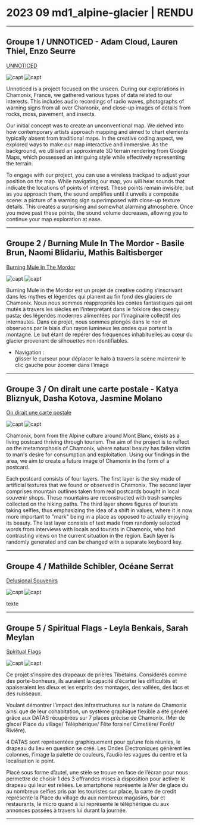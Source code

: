 # 2023 09 md1_alpine-glacier | RENDU

-----
## Groupe 1 / UNNOTICED - Adam Cloud, Lauren Thiel, Enzo Seurre 
[UNNOTICED](UNNOTICED/)

![capt](UNNOTICED/screen/Unnoticed_1.jpg)
![capt](UNNOTICED/screen/Unnoticed_2.jpg)

Unnoticed is a project focused on the unseen. During our explorations in Chamonix, France, we gathered various types of data related to our interests. This includes audio recordings of radio waves, photographs of warning signs from all over Chamonix, and close-up images of details from rocks, moss, pavement, and insects.

Our initial concept was to create an unconventional map. We delved into how contemporary artists approach mapping and aimed to chart elements typically absent from traditional maps. In the creative coding aspect, we explored ways to make our map interactive and immersive. As the background, we utilised an approximate 3D terrain rendering from Google Maps, which possessed an intriguing style while effectively representing the terrain.

To engage with our project, you can use a wireless trackpad to adjust your position on the map. While navigating our map, you will hear sounds that indicate the locations of points of interest. These points remain invisible, but as you approach them, the sound amplifies until it unveils a composite scene: a picture of a warning sign superimposed with close-up texture details. This creates a surprising and somewhat alarming atmosphere. Once you move past these points, the sound volume decreases, allowing you to continue your map exploration at ease.

-----
## Groupe 2 / Burning Mule In The Mordor - Basile Brun, Naomi Blidariu, Mathis Baltisberger
[Burning Mule In The Mordor](BurningMuleInTheMordor/)

![capt](BurningMuleInTheMordor/screen/burningMuleInTheMordor-Balsile_Mathis_Naomi-1.png)
![capt](BurningMuleInTheMordor/screen/burningMuleInTheMordor-Balsile_Mathis_Naomi-2.png)

Burning Mule in the Mordor est un projet de creative coding s’inscrivant dans les mythes et
légendes qui planent au fin fond des glaciers de Chamonix.
Nous nous sommes réappropriés les contes fantastiques qui ont mutés à travers les siècles
en l’interprétant dans le folklore des creepy pasta; des légendes modernes alimentées par
l’imaginaire collectif des internautes.
Dans ce projet, nous sommes plongés dans le noir et observons par le biais d’un rayon
lumineux les ondes que portent la montagne. Le but étant de repérer des fréquences
inhabituelles au cœur du glacier provenant de silhouettes non identifiables.

- Navigation :  
glisser le curseur pour déplacer le halo à travers la scène
maintenir le clic gauche pour zoomer dans l’image

-----
## Groupe 3 / On dirait une carte postale - Katya Bliznyuk, Dasha Kotova, Jasmine Molano
[On dirait une carte postale](OnDiraitUneCartePostale/)

![capt](OnDiraitUneCartePostal/screen/Carte_1.jpg)
![capt](OnDiraitUneCartePostal/screen/Carte_4.jpg)

Chamonix, born from the Alpine culture around Mont Blanc, exists as a living postcard thriving through tourism. The aim of the project is to reflect on the metamorphosis of Chamonix, where natural beauty has fallen victim to man's desire for consumption and exploitation. Using our findings in the area, we aim to create a future image of Chamonix in the form of a postcard.

Each postcard consists of four layers. The first layer is the sky made of artificial textures that we found or observed in Chamonix. The second layer comprises mountain outlines taken from real postcards bought in local souvenir shops. These mountains are reconstructed with trash samples collected on the hiking paths. The third layer shows figures of tourists taking selfies, thus emphasizing the idea of a shift in values, where it is now more important to "mark" being in a place as opposed to actually enjoying its beauty. The last layer consists of text made from randomly selected words from interviews with locals and tourists in Chamonix, who had contrasting views on the current situation in the region. Each layer is randomly generated and can be changed with a separate keyboard key.

-----
## Groupe 4 / Mathilde Schibler, Océane Serrat
[Delusional Souvenirs](DelusionalSouvenirs/)

![capt](DelusionalSouvenirs/screen/5B4E9730-B3EB-4E4A-9FDF-8890DCCB32A1.jpeg)
![capt](DelusionalSouvenirs/screen/EE3D8D1E-B2CC-4132-BFB8-087E7E323FA7.jpeg)


texte

-----
## Groupe 5 / Spiritual Flags - Leyla Benkais, Sarah Meylan
[Spiritual Flags](SpiritualFlags/)

![capt](SpiritualFlags/screen/IMG_9231.jpg)
![capt](SpiritualFlags/screen/IMG_9232.jpg)

Ce projet s’inspire des drapeaux de prières Tibétains. Considérés comme des porte-bonheurs, ils auraient la capacité d’écarter les difficultés et apaiseraient les dieux et les esprits des montages, des vallées, des lacs et des ruisseaux.

Voulant démontrer l’impact des infrastructures sur la nature de Chamonix ainsi que de leur cohabitation, un système graphique flexible a été généré grâce aux DATAS récupérées sur 7 places précise de Chamonix. (Mer de glace/ Place du village/ Téléphérique/ Fête foraine/ Cimetière/ Forêt/ Rivière).

4 DATAS sont représentées graphiquement pour qu’une fois réunies, le drapeau du lieu en question se créé.
Les Ondes Électroniques génèrent les colonnes, l’image la palette de couleurs, l’audio les vagues du centre et la localisation le point.

Placé sous forme d’autel, une stèle se trouve en face de l’écran pour nous permettre de choisir 1 des 3 offrandes mises à disposition pour activer le drapeau qui leur est reliées. Le smartphone représente la Mer de glace du au nombreux selfies pris par les touristes sur place, la carte de credit représente la Place du village du aux nombreux magasins, bar et restaurants, le micro quand à lui représente le téléphérique du aux annonces passées à travers lui durant la journée.

-----
